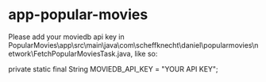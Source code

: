 # app-popular-movies

Please add your moviedb api key in PopularMovies\app\src\main\java\com\scheffknecht\daniel\popularmovies\network\FetchPopularMoviesTask.java, like so:

private static final String MOVIEDB_API_KEY = "YOUR API KEY";